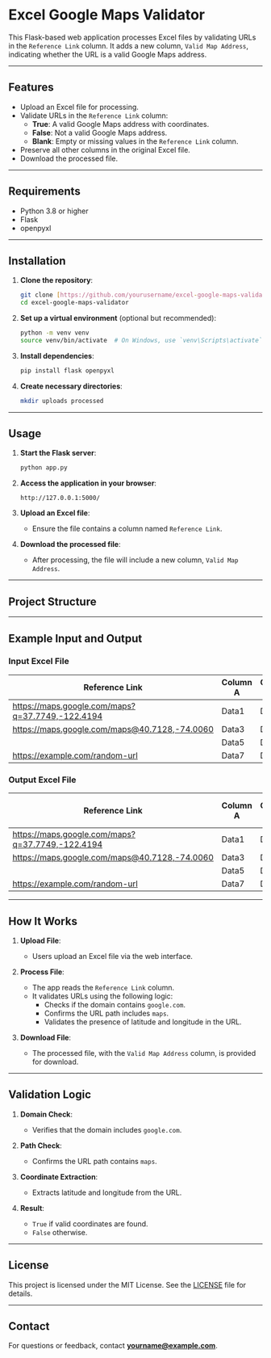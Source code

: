# Excel Google Maps Validator

This Flask-based web application processes Excel files by validating URLs in the `Reference Link` column. It adds a new column, `Valid Map Address`, indicating whether the URL is a valid Google Maps address.

---

## Features

- Upload an Excel file for processing.
- Validate URLs in the `Reference Link` column:
  - **True**: A valid Google Maps address with coordinates.
  - **False**: Not a valid Google Maps address.
  - **Blank**: Empty or missing values in the `Reference Link` column.
- Preserve all other columns in the original Excel file.
- Download the processed file.

---

## Requirements

- Python 3.8 or higher
- Flask
- openpyxl

---

## Installation

1. **Clone the repository**:
    ```bash
    git clone [https://github.com/yourusername/excel-google-maps-validator.git](https://github.com/vishal1508/googlemapLinkverify.git)
    cd excel-google-maps-validator
    ```

2. **Set up a virtual environment** (optional but recommended):
    ```bash
    python -m venv venv
    source venv/bin/activate  # On Windows, use `venv\Scripts\activate`
    ```

3. **Install dependencies**:
    ```bash
    pip install flask openpyxl
    ```

4. **Create necessary directories**:
    ```bash
    mkdir uploads processed
    ```

---

## Usage

1. **Start the Flask server**:
    ```bash
    python app.py
    ```

2. **Access the application in your browser**:
    ```
    http://127.0.0.1:5000/
    ```

3. **Upload an Excel file**:
    - Ensure the file contains a column named `Reference Link`.

4. **Download the processed file**:
    - After processing, the file will include a new column, `Valid Map Address`.

---

## Project Structure


---

## Example Input and Output

### Input Excel File

| Reference Link                              | Column A | Column B |
|---------------------------------------------|----------|----------|
| https://maps.google.com/maps?q=37.7749,-122.4194 | Data1    | Data2    |
| https://maps.google.com/maps@40.7128,-74.0060 | Data3    | Data4    |
|                                             | Data5    | Data6    |
| https://example.com/random-url              | Data7    | Data8    |

### Output Excel File

| Reference Link                              | Column A | Column B | Valid Map Address |
|---------------------------------------------|----------|----------|-------------------|
| https://maps.google.com/maps?q=37.7749,-122.4194 | Data1    | Data2    | True              |
| https://maps.google.com/maps@40.7128,-74.0060 | Data3    | Data4    | True              |
|                                             | Data5    | Data6    |                   |
| https://example.com/random-url              | Data7    | Data8    | False             |

---

## How It Works

1. **Upload File**:
    - Users upload an Excel file via the web interface.

2. **Process File**:
    - The app reads the `Reference Link` column.
    - It validates URLs using the following logic:
      - Checks if the domain contains `google.com`.
      - Confirms the URL path includes `maps`.
      - Validates the presence of latitude and longitude in the URL.

3. **Download File**:
    - The processed file, with the `Valid Map Address` column, is provided for download.

---

## Validation Logic

1. **Domain Check**:
    - Verifies that the domain includes `google.com`.

2. **Path Check**:
    - Confirms the URL path contains `maps`.

3. **Coordinate Extraction**:
    - Extracts latitude and longitude from the URL.

4. **Result**:
    - `True` if valid coordinates are found.
    - `False` otherwise.

---

## License

This project is licensed under the MIT License. See the [LICENSE](LICENSE) file for details.

---

## Contact

For questions or feedback, contact **yourname@example.com**.
